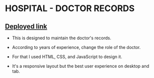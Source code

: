 # HOSPITAL - DOCTOR RECORDS

## [Deployed link](https://hospital-doctor-records.netlify.app/)

- This is designed to maintain the doctor's records.

- According to years of experience, change the role of the doctor.

- For that I used HTML, CSS, and JavaScript to design it.

- It's a responsive layout but the best user experience on desktop and tab.